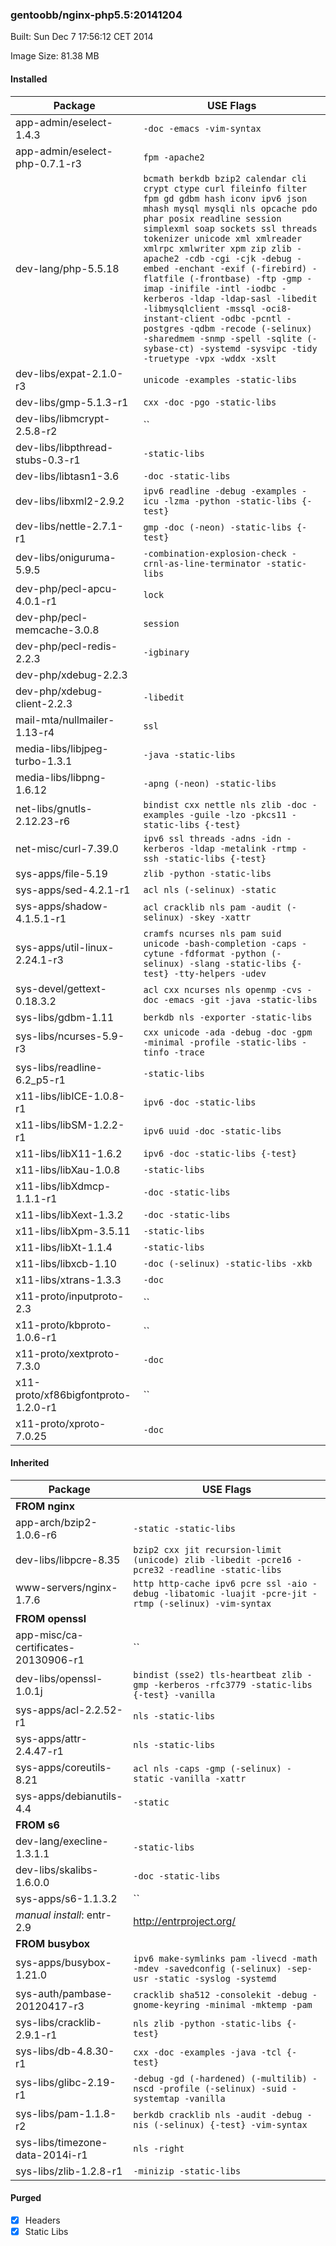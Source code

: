 ### gentoobb/nginx-php5.5:20141204
Built: Sun Dec  7 17:56:12 CET 2014

Image Size: 81.38 MB
#### Installed
Package | USE Flags
--------|----------
app-admin/eselect-1.4.3 | `-doc -emacs -vim-syntax`
app-admin/eselect-php-0.7.1-r3 | `fpm -apache2`
dev-lang/php-5.5.18 | `bcmath berkdb bzip2 calendar cli crypt ctype curl fileinfo filter fpm gd gdbm hash iconv ipv6 json mhash mysql mysqli nls opcache pdo phar posix readline session simplexml soap sockets ssl threads tokenizer unicode xml xmlreader xmlrpc xmlwriter xpm zip zlib -apache2 -cdb -cgi -cjk -debug -embed -enchant -exif (-firebird) -flatfile (-frontbase) -ftp -gmp -imap -inifile -intl -iodbc -kerberos -ldap -ldap-sasl -libedit -libmysqlclient -mssql -oci8-instant-client -odbc -pcntl -postgres -qdbm -recode (-selinux) -sharedmem -snmp -spell -sqlite (-sybase-ct) -systemd -sysvipc -tidy -truetype -vpx -wddx -xslt`
dev-libs/expat-2.1.0-r3 | `unicode -examples -static-libs`
dev-libs/gmp-5.1.3-r1 | `cxx -doc -pgo -static-libs`
dev-libs/libmcrypt-2.5.8-r2 | ``
dev-libs/libpthread-stubs-0.3-r1 | `-static-libs`
dev-libs/libtasn1-3.6 | `-doc -static-libs`
dev-libs/libxml2-2.9.2 | `ipv6 readline -debug -examples -icu -lzma -python -static-libs {-test}`
dev-libs/nettle-2.7.1-r1 | `gmp -doc (-neon) -static-libs {-test}`
dev-libs/oniguruma-5.9.5 | `-combination-explosion-check -crnl-as-line-terminator -static-libs`
dev-php/pecl-apcu-4.0.1-r1 | `lock`
dev-php/pecl-memcache-3.0.8 | `session`
dev-php/pecl-redis-2.2.3 | `-igbinary`
dev-php/xdebug-2.2.3 | ` `
dev-php/xdebug-client-2.2.3 | `-libedit`
mail-mta/nullmailer-1.13-r4 | `ssl`
media-libs/libjpeg-turbo-1.3.1 | `-java -static-libs`
media-libs/libpng-1.6.12 | `-apng (-neon) -static-libs`
net-libs/gnutls-2.12.23-r6 | `bindist cxx nettle nls zlib -doc -examples -guile -lzo -pkcs11 -static-libs {-test}`
net-misc/curl-7.39.0 | `ipv6 ssl threads -adns -idn -kerberos -ldap -metalink -rtmp -ssh -static-libs {-test}`
sys-apps/file-5.19 | `zlib -python -static-libs`
sys-apps/sed-4.2.1-r1 | `acl nls (-selinux) -static`
sys-apps/shadow-4.1.5.1-r1 | `acl cracklib nls pam -audit (-selinux) -skey -xattr`
sys-apps/util-linux-2.24.1-r3 | `cramfs ncurses nls pam suid unicode -bash-completion -caps -cytune -fdformat -python (-selinux) -slang -static-libs {-test} -tty-helpers -udev`
sys-devel/gettext-0.18.3.2 | `acl cxx ncurses nls openmp -cvs -doc -emacs -git -java -static-libs`
sys-libs/gdbm-1.11 | `berkdb nls -exporter -static-libs`
sys-libs/ncurses-5.9-r3 | `cxx unicode -ada -debug -doc -gpm -minimal -profile -static-libs -tinfo -trace`
sys-libs/readline-6.2_p5-r1 | `-static-libs`
x11-libs/libICE-1.0.8-r1 | `ipv6 -doc -static-libs`
x11-libs/libSM-1.2.2-r1 | `ipv6 uuid -doc -static-libs`
x11-libs/libX11-1.6.2 | `ipv6 -doc -static-libs {-test}`
x11-libs/libXau-1.0.8 | `-static-libs`
x11-libs/libXdmcp-1.1.1-r1 | `-doc -static-libs`
x11-libs/libXext-1.3.2 | `-doc -static-libs`
x11-libs/libXpm-3.5.11 | `-static-libs`
x11-libs/libXt-1.1.4 | `-static-libs`
x11-libs/libxcb-1.10 | `-doc (-selinux) -static-libs -xkb`
x11-libs/xtrans-1.3.3 | `-doc`
x11-proto/inputproto-2.3 | ``
x11-proto/kbproto-1.0.6-r1 | ``
x11-proto/xextproto-7.3.0 | `-doc`
x11-proto/xf86bigfontproto-1.2.0-r1 | ``
x11-proto/xproto-7.0.25 | `-doc`
#### Inherited
Package | USE Flags
--------|----------
**FROM nginx** |
app-arch/bzip2-1.0.6-r6 | `-static -static-libs`
dev-libs/libpcre-8.35 | `bzip2 cxx jit recursion-limit (unicode) zlib -libedit -pcre16 -pcre32 -readline -static-libs`
www-servers/nginx-1.7.6 | `http http-cache ipv6 pcre ssl -aio -debug -libatomic -luajit -pcre-jit -rtmp (-selinux) -vim-syntax`
**FROM openssl** |
app-misc/ca-certificates-20130906-r1 | ``
dev-libs/openssl-1.0.1j | `bindist (sse2) tls-heartbeat zlib -gmp -kerberos -rfc3779 -static-libs {-test} -vanilla`
sys-apps/acl-2.2.52-r1 | `nls -static-libs`
sys-apps/attr-2.4.47-r1 | `nls -static-libs`
sys-apps/coreutils-8.21 | `acl nls -caps -gmp (-selinux) -static -vanilla -xattr`
sys-apps/debianutils-4.4 | `-static`
**FROM s6** |
dev-lang/execline-1.3.1.1 | `-static-libs`
dev-libs/skalibs-1.6.0.0 | `-doc -static-libs`
sys-apps/s6-1.1.3.2 | ``
*manual install*: entr-2.9 | http://entrproject.org/
**FROM busybox** |
sys-apps/busybox-1.21.0 | `ipv6 make-symlinks pam -livecd -math -mdev -savedconfig (-selinux) -sep-usr -static -syslog -systemd`
sys-auth/pambase-20120417-r3 | `cracklib sha512 -consolekit -debug -gnome-keyring -minimal -mktemp -pam`
sys-libs/cracklib-2.9.1-r1 | `nls zlib -python -static-libs {-test}`
sys-libs/db-4.8.30-r1 | `cxx -doc -examples -java -tcl {-test}`
sys-libs/glibc-2.19-r1 | `-debug -gd (-hardened) (-multilib) -nscd -profile (-selinux) -suid -systemtap -vanilla`
sys-libs/pam-1.1.8-r2 | `berkdb cracklib nls -audit -debug -nis (-selinux) {-test} -vim-syntax`
sys-libs/timezone-data-2014i-r1 | `nls -right`
sys-libs/zlib-1.2.8-r1 | `-minizip -static-libs`
#### Purged
- [x] Headers
- [x] Static Libs
